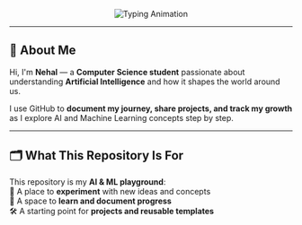 <!-- Animated Typing Header -->
<p align="center">
  <img src="https://readme-typing-svg.demolab.com?font=Fira+Code&weight=600&size=28&pause=1000&color=6F61FF&center=true&vCenter=true&width=500&lines=Welcome+to+My+AI+%26+ML+Space;Learning+Day+by+Day" alt="Typing Animation" />
</p>

---

## 👋 About Me  

Hi, I'm **Nehal** — a **Computer Science student** passionate about understanding **Artificial Intelligence** and how it shapes the world around us.  

I use GitHub to **document my journey, share projects, and track my growth** as I explore AI and Machine Learning concepts step by step.  

---

## 🗂️ What This Repository Is For  

This repository is my **AI & ML playground**:  
🧠 A place to **experiment** with new ideas and concepts  
📖 A space to **learn and document progress**  
🛠️ A starting point for **projects and reusable templates**  



